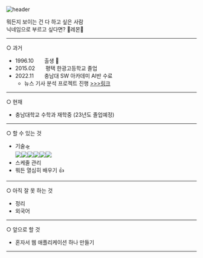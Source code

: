 ![header](https://capsule-render.vercel.app/api?type=slice&color=gradient&height=300&section=header&text=Why%20not?&fontSize=90&fontColor=000000)


뭐든지 보이는 건 다 하고 싶은 사람  
닉네임으로 부르고 싶다면? 🍋레몬🍋

---

○ 과거
- 1996.10　　출생 👶
- 2015.02　　평택 한광고등학교 졸업
- 2022.11　　충남대 SW 아카데미 AI반 수료
    - 뉴스 기사 분석 프로젝트 진행 
    [>>>링크](https://github.com/remonpie1814/News_Site_SentimentAnalysis)

---

○ 현재  
- 충남대학교 수학과 재학중 (23년도 졸업예정)

---


○ 할 수 있는 것
- 기술🛸  
<img src="https://img.shields.io/badge/Python-3766AB?style=flat-square&logo=Python&logoColor=white"/><img src="https://img.shields.io/badge/PyTorch-EE4C2C?style=flat-square&logo=Pytorch&logoColor=white"/><img src="https://img.shields.io/badge/Django-092E20?style=flat-square&logo=django&logoColor=white"/><img src="https://img.shields.io/badge/elasticsearch-005571?style=flat-square&logo=elasticsearch&logoColor=white"/><img src="https://img.shields.io/badge/mysql-4479A1?style=flat-square&logo=mysql&logoColor=white"/><img src="https://img.shields.io/badge/Unity-FFFFFF?style=flat-square&logo=Unity&logoColor=black"/>  
- 스케줄 관리
- 뭐든 열심히 배우기 👍

---

○ 아직 잘 못 하는 것
- 정리
- 외국어

---

○ 앞으로 할 것
- 혼자서 웹 애플리케이션 하나 만들기

---
<!--
**remonpie1814/remonpie1814** is a ✨ _special_ ✨ repository because its `README.md` (this file) appears on your GitHub profile.

Here are some ideas to get you started:

- 🔭 I’m currently working on ...
- 🌱 I’m currently learning ...
- 👯 I’m looking to collaborate on ...
- 🤔 I’m looking for help with ...
- 💬 Ask me about ...
- 📫 How to reach me: ...
- 😄 Pronouns: ...
- ⚡ Fun fact: ...
-->
